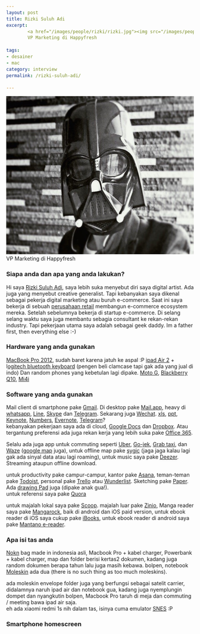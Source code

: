 ```yaml
---
layout: post
title: Rizki Suluh Adi
excerpt:
        <a href="/images/people/rizki/rizki.jpg"><img src="/images/people/rizki/rizki.jpg" alt="rizki suluh adi" width="600" height="424" class="alignnone size-full wp-image-163" /></a>
        VP Marketing di Happyfresh

tags:
- desainer
- mac
category: interview
permalink: /rizki-suluh-adi/

---
```


<a href="/images/people/rizki/rizki.jpg"><img src="/images/people/rizki/rizki.jpg" alt="rizki suluh adi" width="600" height="424" class="alignnone size-full wp-image-163" /></a>
VP Marketing di Happyfresh

<!--more-->

<h3>Siapa anda dan apa yang anda lakukan?</h3>

Hi saya <a href="https://twitter.com/rizkisuluhadi">Rizki Suluh Adi</a>, saya lebih suka menyebut diri saya digital artist. Ada juga yang menyebut creative generalist. Tapi kebanyakan saya dikenal sebagai pekerja digital marketing atau buruh e-commerce. Saat ini saya bekerja di sebuah <a href="http://erafone.com/">perusahaan retail</a> membangun e-commerce ecosystem mereka. Setelah sebelumnya bekerja di startup e-commerce. Di selang selang waktu saya juga membantu sebagia consultant ke rekan-rekan industry. Tapi pekerjaan utama saya adalah sebagai geek daddy. Im a father first, then everything else :-)

<h3>Hardware yang anda gunakan</h3>

<a href="https://support.apple.com/kb/SP649?locale=en_US">MacBook Pro 2012</a>, sudah baret karena jatuh ke aspal :P
<a href="https://en.wikipedia.org/wiki/IPad_Air_2">ipad Air 2</a> + l<a href="https://secure.logitech.com/en-us/tablet-accessories/ipad">ogitech bluetooth keyboard</a> (pengen beli clamcase tapi gak ada yang jual di indo)
Dan random phones yang kebetulan lagi dipake. <a href="https://www.motorola.com/us/smartphones/moto-g-2nd-gen/moto-g-2nd-gen.html">Moto G</a>, <a href="https://en.wikipedia.org/wiki/BlackBerry_Q10">Blackberry Q10</a>, <a href="https://en.wikipedia.org/wiki/Xiaomi_Mi4i">Mi4i</a>

<h3>Software yang anda gunakan</h3>

Mail client di smartphone pake <a href="https://www.gmail.com/intl/en_us/mail/help/mobile.html">Gmail</a>. Di desktop pake <a href="https://www.apple.com/support/mac-apps/mail/">Mail.app</a>, heavy di <a href="https://www.whatsapp.com/">whatsapp</a>, <a href="http://line.me/en/">Line</a>, <a href="https://www.skype.com/en/">Skype</a> dan <a href="https://telegram.org/">Telegram</a>. Sekarang juga <a href="http://www.wechat.com/en/">Wechat</a>. <a href="https://en.wikipedia.org/?title=Microsoft_Excel">xls</a>, <a href="https://en.wikipedia.org/wiki/Microsoft_PowerPoint">ppt</a>, <a href="https://www.apple.com/mac/keynote/">Keynote</a>, <a href="http://www.apple.com/mac/numbers/">Numbers</a>, <a href="https://evernote.com/">Evernote</a>, <a href="https://telegram.org/">Telegram</a>?<br>
kebanyakan pekerjaan saya ada di cloud, <a href="https://www.google.com/docs/about/">Google Docs</a> dan <a href="https://www.dropbox.com/">Dropbox</a>. Atau tergantung preferensi ada juga rekan kerja yang lebih suka pake <a href="https://en.wikipedia.org/wiki/Office_365">Office 365</a>.


Selalu ada juga app untuk commuting seperti <a href="https://www.uber.com/">Uber</a>, <a href="http://www.go-jek.com/">Go-jek</a>, <a href="http://grabtaxi.com/">Grab taxi</a>, dan <a href="https://www.waze.com/">Waze</a> (<a href="https://maps.google.com/">google map</a> juga), untuk offline map pake <a href="http://www.sygic.com/">sygic</a> (jaga jaga kalau lagi gak ada sinyal data atau lagi roaming), untuk music saya pake <a href="http://deezer.com">Deezer</a>. Streaming ataupun offline download.

untuk productivity pake campur-campur, kantor pake <a href="https://asana.com/">Asana</a>, teman-teman pake <a href="https://en.todoist.com/">Todoist</a>, personal pake <a href="https://trello.com/">Trello</a> atau <a href="https://www.wunderlist.com/">Wunderlist</a>. Sketching pake <a href="https://www.fiftythree.com/paper">Paper</a>. Ada <a href="http://drawingpadapp.com/">drawing Pad</a> juga (dipake anak gua!).<br>
untuk referensi saya pake <a href="https://quora.com/">Quora</a>

untuk majalah lokal saya pake <a href="http://www.getscoop.com/en">Scoop</a>. majalah luar pake <a href="http://www.zinio.com/">Zinio</a>, Manga reader saya pake <a href="http://www.mangarockapp.com/">Mangarock</a>, baik di android dan iOS paid version, untuk ebook reader di iOS saya cukup pake <a href="https://www.apple.com/ibooks/">iBooks</a>, untuk ebook reader di android saya pake <a href="http://www.mantano.com/">Mantano e-reader</a>.

<h3>Apa isi tas anda</h3>

<a href="http://noknbag.com/">Nokn</a> bag made in indonesia asli, Macbook Pro + kabel charger, Powerbank + kabel charger, map dan folder berisi kertas2 dokumen, kadang juga random dokumen berapa tahun lalu juga masih kebawa. bolpen, notebook <a href="http://www.moleskine.com/en/">Moleskin</a> ada dua (there is no such thing as too much moleskins).

ada moleskin envelope folder juga yang berfungsi sebagai satelit carrier, didalamnya naruh ipad air dan notebook gua, kadang juga nyemplungin dompet dan nyangkutin bolpen, Macbook Pro taruh di meja dan commuting / meeting bawa ipad air saja.<br>
eh ada xiaomi redmi 1s nih dalam tas, isinya cuma emulator <a href="http://www.emulator-zone.com/doc.php/snes/">SNES</a> :P


<h3>Smartphone homescreen</h3>
